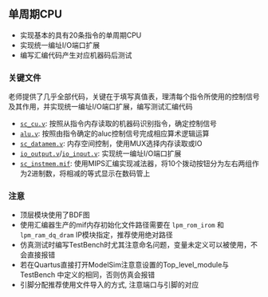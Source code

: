 ## 单周期CPU
* 实现基本的具有20条指令的单周期CPU
* 实现统一编址I/O端口扩展
* 编写汇编代码产生对应机器码后测试

### 关键文件
老师提供了几乎全部代码，关键在于填写真值表，理清每个指令所使用的控制信号及其作用，并实现统一编址I/O端口扩展，编写测试汇编代码
* [`sc_cu.v`](https://github.com/FJJLeon/DCD-LAB-2018/blob/master/sc_computer/source/sc_cu.v): 按照从指令内存读取的机器码识别指令，确定控制信号
* [`alu.v`](https://github.com/FJJLeon/DCD-LAB-2018/blob/master/sc_computer/source/alu.v): 按照由指令确定的aluc控制信号完成相应算术逻辑运算
* [`sc_datamem.v`](https://github.com/FJJLeon/DCD-LAB-2018/blob/master/sc_computer/source/sc_datamem.v): 内存空间控制，使用MUX选择内存读取或IO
* [`io_output.v`](https://github.com/FJJLeon/DCD-LAB-2018/blob/master/sc_computer/source/io_output.v)/[`io_input.v`](https://github.com/FJJLeon/DCD-LAB-2018/blob/master/sc_computer/source/io_input.v): 实现统一编址I/O端口扩展
* [`sc_instmem.mif`](https://github.com/FJJLeon/DCD-LAB-2018/blob/master/sc_computer/source/source/sc_instmem.mif): 使用MIPS汇编实现减法器，将10个拨动按钮分为左右两组作为2进制数，将相减的等式显示在数码管上

### 注意
* 顶层模块使用了BDF图
* 使用汇编器生产的mif内存初始化文件路径需要在 `lpm_rom_irom` 和 `lpm_ram_dq_dram` IP模块指定，推荐使用绝对路径
* 仿真测试时编写TestBench时尤其注意命名问题，变量未定义可以被使用，不会直接报错
* 若在Quartus直接打开ModelSim注意意设置的Top_level_module与 TestBench 中定义的相同，否则仿真会报错 
* 引脚分配推荐使用文件导入的方式, 注意端口与引脚的对应

